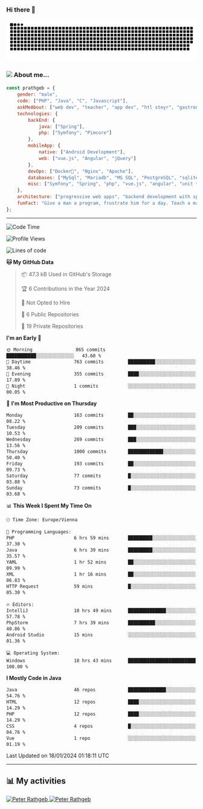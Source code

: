 ### Hi there 👋

<div align="center">
  <img  src="https://github.com/1999AZZAR/1999AZZAR/blob/main/resources/img/grid-snake.svg"
       alt="snake" />
</div>

### <img src="https://media.giphy.com/media/VgCDAzcKvsR6OM0uWg/giphy.gif" width="50"> About me...  

```javascript
const prathgeb = {
    gender: "male",
    code: ["PHP", "Java", "C", "Javascript"],
    askMeAbout: ["web dev", "teacher", "app dev", "htl steyr", "gastronaut"],
    technologies: {
        backEnd: {
            java: ["Spring"],
            php: ["Symfony", "Pimcore"]
        },
        mobileApp: {
            native: ["Android Development"],
            web: ["vue.js", "Angular", "jQuery"]
        },
        devOps: ["Docker🐳", "Nginx", "Apache"],
        databases: ["MySql", "Mariadb", "MS SQL", "PostgreSQL", "sqlite"],
        misc: ["Symfony", "Spring", "php", "vue.js", "angular", "unit testing", "ci/cd using github actions"]
    },
    architecture: ["progressive web apps", "backend development with spring", "backend development with symfony"],
    funFact: "Give a man a program, frustrate him for a day. Teach a man to program, frustrate him for a lifetime."
};
```

---
<!--START_SECTION:waka-->
![Code Time](http://img.shields.io/badge/Code%20Time-488%20hrs%2027%20mins-blue)

![Profile Views](http://img.shields.io/badge/Profile%20Views-0-blue)

![Lines of code](https://img.shields.io/badge/From%20Hello%20World%20I%27ve%20Written-2.5%20million%20lines%20of%20code-blue)

**🐱 My GitHub Data** 

> 📦 47.3 kB Used in GitHub's Storage 
 > 
> 🏆 6 Contributions in the Year 2024
 > 
> 🚫 Not Opted to Hire
 > 
> 📜 6 Public Repositories 
 > 
> 🔑 19 Private Repositories 
 > 
**I'm an Early 🐤** 

```text
🌞 Morning                865 commits         ███████████░░░░░░░░░░░░░░   43.60 % 
🌆 Daytime                763 commits         ██████████░░░░░░░░░░░░░░░   38.46 % 
🌃 Evening                355 commits         ████░░░░░░░░░░░░░░░░░░░░░   17.89 % 
🌙 Night                  1 commits           ░░░░░░░░░░░░░░░░░░░░░░░░░   00.05 % 
```
📅 **I'm Most Productive on Thursday** 

```text
Monday                   163 commits         ██░░░░░░░░░░░░░░░░░░░░░░░   08.22 % 
Tuesday                  209 commits         ███░░░░░░░░░░░░░░░░░░░░░░   10.53 % 
Wednesday                269 commits         ███░░░░░░░░░░░░░░░░░░░░░░   13.56 % 
Thursday                 1000 commits        █████████████░░░░░░░░░░░░   50.40 % 
Friday                   193 commits         ██░░░░░░░░░░░░░░░░░░░░░░░   09.73 % 
Saturday                 77 commits          █░░░░░░░░░░░░░░░░░░░░░░░░   03.88 % 
Sunday                   73 commits          █░░░░░░░░░░░░░░░░░░░░░░░░   03.68 % 
```


📊 **This Week I Spent My Time On** 

```text
🕑︎ Time Zone: Europe/Vienna

💬 Programming Languages: 
PHP                      6 hrs 59 mins       █████████░░░░░░░░░░░░░░░░   37.30 % 
Java                     6 hrs 39 mins       █████████░░░░░░░░░░░░░░░░   35.57 % 
YAML                     1 hr 52 mins        ██░░░░░░░░░░░░░░░░░░░░░░░   09.99 % 
XML                      1 hr 16 mins        ██░░░░░░░░░░░░░░░░░░░░░░░   06.83 % 
HTTP Request             59 mins             █░░░░░░░░░░░░░░░░░░░░░░░░   05.30 % 

🔥 Editors: 
IntelliJ                 10 hrs 49 mins      ██████████████░░░░░░░░░░░   57.78 % 
PhpStorm                 7 hrs 39 mins       ██████████░░░░░░░░░░░░░░░   40.86 % 
Android Studio           15 mins             ░░░░░░░░░░░░░░░░░░░░░░░░░   01.36 % 

💻 Operating System: 
Windows                  18 hrs 43 mins      █████████████████████████   100.00 % 
```

**I Mostly Code in Java** 

```text
Java                     46 repos            ██████████████░░░░░░░░░░░   54.76 % 
HTML                     12 repos            ████░░░░░░░░░░░░░░░░░░░░░   14.29 % 
PHP                      12 repos            ████░░░░░░░░░░░░░░░░░░░░░   14.29 % 
CSS                      4 repos             █░░░░░░░░░░░░░░░░░░░░░░░░   04.76 % 
Vue                      1 repo              ░░░░░░░░░░░░░░░░░░░░░░░░░   01.19 % 
```




 Last Updated on 18/01/2024 01:18:11 UTC
<!--END_SECTION:waka-->

---
  ## 📊 My activities
  <a href="https://github.com/prathgeb">
    <img width=450 height=170 align="center" alt="Peter Rathgeb" src="https://github-readme-stats.vercel.app/api?username=prathgeb&include_all_commits=true&count_private=true&theme=midnight-purple&show_icons=true&bg_color=0D1117&hide_border=true" />
  </a>
  <a href="https://github.com/prathgeb">
    <img align="center" alt="Peter Rathgeb" src="https://github-readme-stats.vercel.app/api/top-langs/?username=prathgeb&include_all_commits=true&count_private=true&theme=midnight-purple&show_icons=true&layout=compact&bg_color=0D1117&hide_border=true" />
  </a>
